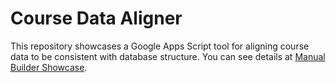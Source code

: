 # Course Data Aligner
This repository showcases a Google Apps Script tool for aligning course data to be consistent with database structure. You can see details at [Manual Builder Showcase](https://tsato21.github.io/gas-tools/each-tool/course-data-aligner).